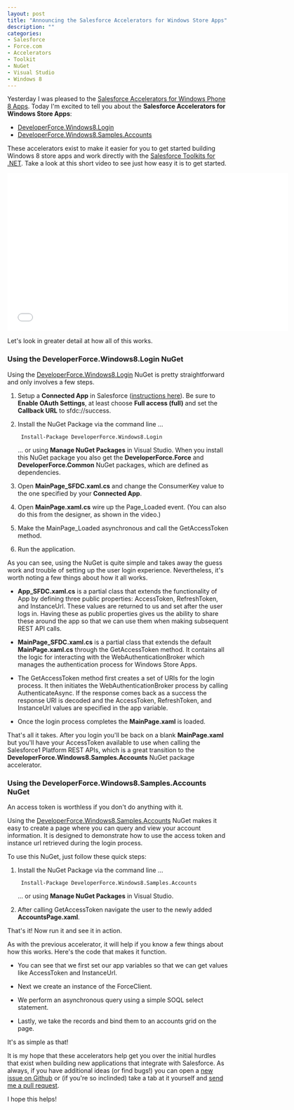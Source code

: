 ```yaml
---
layout: post
title: "Announcing the Salesforce Accelerators for Windows Store Apps"
description: ""
categories:
- Salesforce
- Force.com
- Accelerators
- Toolkit
- NuGet
- Visual Studio
- Windows 8
---
```


Yesterday I was pleased to the [Salesforce Accelerators for Windows Phone 8 Apps](http://www.wadewegner.com/2014/04/Announcing-the-Windows-Phone-8-Accelerators-for-Salesforce/). Today I'm excited to tell you about the **Salesforce Accelerators for Windows Store Apps**:

* [DeveloperForce.Windows8.Login](https://www.nuget.org/packages/DeveloperForce.Windows8.Login/)
* [DeveloperForce.Windows8.Samples.Accounts](https://www.nuget.org/packages/DeveloperForce.Windows8.Samples.Accounts/)

These accelerators exist to make it easier for you to get started building Windows 8 store apps and work directly with the [Salesforce Toolkits for .NET](http://www.wadewegner.com/2014/01/announcing-the-salesforce-toolkits-for-net/). Take a look at this short video to see just how easy it is to get started.

<iframe width="640" height="360" src="//www.youtube.com/embed/WnSSJxm9KI0" frameborder="0" allowfullscreen></iframe>

Let's look in greater detail at how all of this works.

### Using the DeveloperForce.Windows8.Login NuGet

Using the [DeveloperForce.Windows8.Login]() NuGet is pretty straightforward and only involves a few steps.

1. Setup a **Connected App** in Salesforce ([instructions here](https://help.salesforce.com/HTViewHelpDoc?id=connected_app_create.htm&language=en_US)). Be sure to **Enable OAuth Settings**, at least choose **Full access (full)** and set the **Callback URL** to <span class="inline-code">sfdc://success</span>.

2. Install the NuGet Package via the command line ...

		Install-Package DeveloperForce.Windows8.Login

	... or using **Manage NuGet Packages** in Visual Studio. When you install this NuGet package you also get the **DeveloperForce.Force** and **DeveloperForce.Common** NuGet packages, which are defined as dependencies.

3. Open **MainPage_SFDC.xaml.cs** and change the <span class="inline-code">ConsumerKey</span> value to the one specified by your **Connected App**.

4. Open **MainPage.xaml.cs** wire up the <span class="inline-code">Page_Loaded</span> event. (You can also do this from the designer, as shown in the video.)

	<script src="https://gist.github.com/wadewegner/11298871.js?file=MainPage.cs"></script>

5. Make the <span class="inline-code">MainPage_Loaded</span> asynchronous and call the <span class="inline-code">GetAccessToken</span> method.

	<script src="https://gist.github.com/wadewegner/11298871.js?file=MainPage_Loaded.cs"></script>

6. Run the application.

As you can see, using the NuGet is quite simple and takes away the guess work and trouble of setting up the user login experience. Nevertheless, it's worth noting a few things about how it all works.

* **App_SFDC.xaml.cs** is a partial class that extends the functionality of <span class="inline-code">App</span> by defining three public properties: <span class="inline-code">AccessToken</span>, <span class="inline-code">RefreshToken</span>, and <span class="inline-code">InstanceUrl</span>. These values are returned to us and set after the user logs in. Having these as public properties gives us the ability to share these around the app so that we can use them when making subsequent REST API calls.

	<script src="https://gist.github.com/wadewegner/11298871.js?file=App_SFDC.cs"></script>

* **MainPage_SFDC.xaml.cs** is a partial class that extends the default **MainPage.xaml.cs** through the <span class="inline-code">GetAccessToken</span> method. It contains all the logic for interacting with the <span class="inline-code">WebAuthenticationBroker</span> which manages the authentication process for Windows Store Apps.

* The <span class="inline-code">GetAccessToken</span> method first creates a set of URIs for the login process. It then initiates the <span class="inline-code">WebAuthenticationBroker</span> process by calling <span class="inline-code">AuthenticateAsync</span>. If the response comes back as a success the response URI is decoded and the <span class="inline-code">AccessToken</span>, <span class="inline-code">RefreshToken</span>, and <span class="inline-code">InstanceUrl</span> values are specified in the <span class="inline-code">app</span> variable.

	<script src="https://gist.github.com/wadewegner/11298871.js?file=GetAccessToken.cs"></script>

* Once the login process completes the **MainPage.xaml** is loaded.

That's all it takes. After you login you'll be back on a blank **MainPage.xaml** but you'll have your <span class="inline-code">AccessToken</span> available to use when calling the Salesforce1 Platform REST APIs, which is a great transition to the **DeveloperForce.Windows8.Samples.Accounts** NuGet package accelerator.

### Using the DeveloperForce.Windows8.Samples.Accounts NuGet

An access token is worthless if you don't do anything with it.

Using the [DeveloperForce.Windows8.Samples.Accounts](https://www.nuget.org/packages/DeveloperForce.Windows8.Samples.Accounts/) NuGet makes it easy to create a page where you can query and view your account information. It is designed to demonstrate how to use the access token and instance url retrieved during the login process.

To use this NuGet, just follow these quick steps:

1. Install the NuGet Package via the command line ...

		Install-Package DeveloperForce.Windows8.Samples.Accounts

	... or using **Manage NuGet Packages** in Visual Studio.

2. After calling <span class="inline-code">GetAccessToken</span> navigate the user to the newly added **AccountsPage.xaml**.

	<script src="https://gist.github.com/wadewegner/11298871.js?file=AccountsPage.cs"></script>

That's it! Now run it and see it in action.

As with the previous accelerator, it will help if you know a few things about how this works. Here's the code that makes it function.

<script src="https://gist.github.com/wadewegner/11298871.js?file=Page_Loaded_AccountsPage.cs"></script>

* You can see that we first set our <span class="inline-code">app</span> variables so that we can get values like <span class="inline-code">AccessToken</span> and <span class="inline-code">InstanceUrl</span>.

* Next we create an instance of the <span class="inline-code">ForceClient</span>.

* We perform an asynchronous query using a simple SOQL select statement.

* Lastly, we take the records and bind them to an accounts grid on the page.

It's as simple as that!

It is my hope that these accelerators help get you over the initial hurdles that exist when building new applications that integrate with Salesforce. As always, if you have additional ideas (or find bugs!) you can open a [new issue on Github](https://github.com/developerforce/Force.com-Toolkit-for-NET/issues) or (if you're so inclinded) take a tab at it yourself and [send me a pull request](http://help.github.com/send-pull-requests/).

I hope this helps!